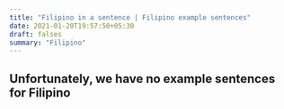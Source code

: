 ```yaml
---
title: "Filipino in a sentence | Filipino example sentences"
date: 2021-01-20T19:57:50+05:30
draft: falses
summary: "Filipino"
---
```

## Unfortunately, we have no example sentences for Filipino                 
